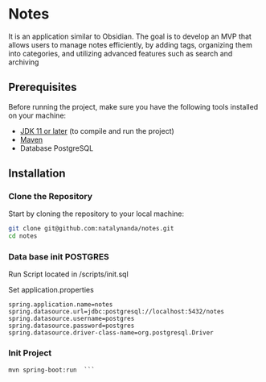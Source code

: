 # Notes

It is an application similar to Obsidian. The goal is to develop an MVP that allows users to manage notes efficiently, by adding tags, organizing them into categories, and utilizing advanced features such as search and archiving

## Prerequisites

Before running the project, make sure you have the following tools installed on your machine:

- [JDK 11 or later](https://openjdk.java.net/) (to compile and run the project)
- [Maven](https://maven.apache.org/)
- Database PostgreSQL

## Installation

### Clone the Repository

Start by cloning the repository to your local machine:

```bash
git clone git@github.com:natalynanda/notes.git
cd notes
```

### Data base init POSTGRES

Run Script located in /scripts/init.sql

Set application.properties

```
spring.application.name=notes
spring.datasource.url=jdbc:postgresql://localhost:5432/notes
spring.datasource.username=postgres
spring.datasource.password=postgres
spring.datasource.driver-class-name=org.postgresql.Driver
```

### Init Project

```
mvn spring-boot:run  ```
